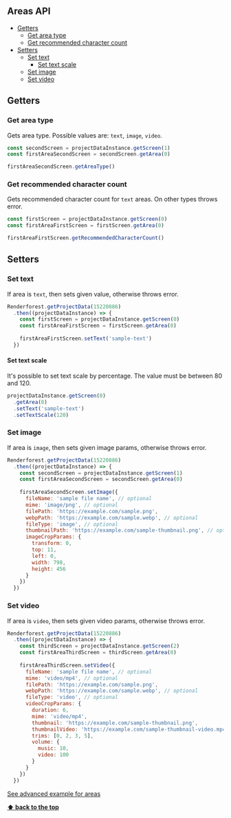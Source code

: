 ## Areas API 

  * [Getters](#getters)
    - [Get area type](#get-area-type)
    - [Get recommended character count](#get-recommended-character-count)
  * [Setters](#setters)
    - [Set text](#set-text)
      - [Set text scale](#set-text-scale)
    - [Set image](#set-image)
    - [Set video](#set-video)

## Getters

### Get area type

Gets area type. Possible values are: `text`, `image`, `video`.

```js
const secondScreen = projectDataInstance.getScreen(1)
const firstAreaSecondScreen = secondScreen.getArea(0)

firstAreaSecondScreen.getAreaType()
```

### Get recommended character count

Gets recommended character count for `text` areas. On other types throws error.

```js
const firstScreen = projectDataInstance.getScreen(0)
const firstAreaFirstScreen = firstScreen.getArea(0)

firstAreaFirstScreen.getRecommendedCharacterCount()
```

## Setters

### Set text

If area is `text`, then sets given value, otherwise throws error.

```js
Renderforest.getProjectData(15220886)
  .then((projectDataInstance) => {
    const firstScreen = projectDataInstance.getScreen(0)
    const firstAreaFirstScreen = firstScreen.getArea(0)
    
    firstAreaFirstScreen.setText('sample-text')
  })
```

#### Set text scale

It's possible to set text scale by percentage. The value must be between 80 and 120.
```js
projectDataInstance.getScreen(0)
  .getArea(0)
  .setText('sample-text')
  .setTextScale(120)
```

### Set image

If area is `image`, then sets given image params, otherwise throws error.

```js
Renderforest.getProjectData(15220886)
  .then((projectDataInstance) => {
    const secondScreen = projectDataInstance.getScreen(1)
    const firstAreaSecondScreen = secondScreen.getArea(0)
    
    firstAreaSecondScreen.setImage({
      fileName: 'sample file name', // optional
      mime: 'image/png', // optional
      filePath: 'https://example.com/sample.png',
      webpPath: 'https://example.com/sample.webp', // optional
      fileType: 'image', // optional
      thumbnailPath: 'https://example.com/sample-thumbnail.png', // optional
      imageCropParams: {
        transform: 0,
        top: 11,
        left: 0,
        width: 798,
        height: 456
      }
    })
  })
``` 

### Set video

If area is `video`, then sets given video params, otherwise throws error.

```js
Renderforest.getProjectData(15220886)
  .then((projectDataInstance) => {
    const thirdScreen = projectDataInstance.getScreen(2)
    const firstAreaThirdScreen = thirdScreen.getArea(0)
    
    firstAreaThirdScreen.setVideo({
      fileName: 'sample file name', // optional
      mime: 'video/mp4', // optional
      filePath: 'https://example.com/sample.png',
      webpPath: 'https://example.com/sample.webp', // optional
      fileType: 'video', // optional
      videoCropParams: {
        duration: 6,
        mime: 'video/mp4',
        thumbnail: 'https://example.com/sample-thumbnail.png',
        thumbnailVideo: 'https://example.com/sample-thumbnail-video.mp4',
        trims: [0, 2, 3, 5],
        volume: {
          music: 10,
          video: 100
        }
      }
    })
  })
```

[See advanced example for areas](/samples/project-data/set-text-image-video.js)

**[⬆ back to the top](#areas-api)**

